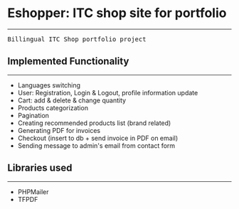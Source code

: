 <h1>Eshopper: ITC shop site for portfolio</h1>
<hr>
<pre>Billingual ITC Shop portfolio project</pre>
<h2>Implemented Functionality</h2>
<hr>
<ul>
  <li>Languages switching</li>
  <li>User: Registration, Login & Logout, profile information update</li>
  <li>Cart: add & delete & change quantity</li>
  <li>Products categorization</li>
  <li>Pagination</li>
  <li>Creating recommended products list (brand related)</li>
  <li>Generating PDF for invoices</li>
  <li>Checkout (insert to db + send invoice in PDF on email)</li>
  <li>Sending message to admin's email from contact form</li>
</ul>
<h2>Libraries used</h2>
<hr>
<ul>
  <li>PHPMailer</li>
  <li>TFPDF</li>
</ul>
